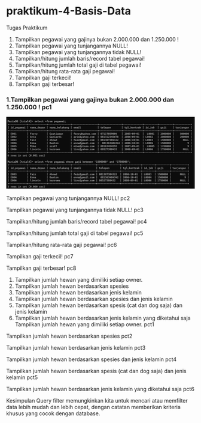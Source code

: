 # praktikum-4-Basis-Data
Tugas Praktikum
1. Tampilkan pegawai yang gajinya bukan 2.000.000 dan 1.250.000 !
2. Tampilkan pegawai yang tunjangannya NULL! 
3. Tampilkan pegawai yang tunjangannya tidak NULL! 
4. Tampilkan/hitung jumlah baris/record tabel pegawai!
5. Tampilkan/hitung jumlah total gaji di tabel pegawai!
6. Tampilkan/hitung rata-rata gaji pegawai!
7. Tampilkan gaji terkecil!
8. Tampilkan gaji terbesar!

### 1.Tampilkan pegawai yang gajinya bukan 2.000.000 dan 1.250.000 ! pc1
![gambar](gambar/b.png)

Tampilkan pegawai yang tunjangannya NULL! pc2

Tampilkan pegawai yang tunjangannya tidak NULL! pc3

Tampilkan/hitung jumlah baris/record tabel pegawai! pc4

Tampilkan/hitung jumlah total gaji di tabel pegawai! pc5

Tampilkan/hitung rata-rata gaji pegawai! pc6

Tampilkan gaji terkecil! pc7

Tampilkan gaji terbesar! pc8

1. Tampilkan jumlah hewan yang dimiliki setiap owner.
2. Tampilkan jumlah hewan berdasarkan spesies
3. Tampilkan jumlah hewan berdasarkan jenis kelamin
4. Tampilkan jumlah hewan berdasarkan spesies dan jenis kelamin
5. Tampilkan jumlah hewan berdasarkan spesis (cat dan dog saja) 
dan jenis kelamin
6. Tampilkan jumlah hewan berdasarkan jenis kelamin yang diketahui
saja
Tampilkan jumlah hewan yang dimiliki setiap owner. pct1

Tampilkan jumlah hewan berdasarkan spesies pct2

Tampilkan jumlah hewan berdasarkan jenis kelamin pct3

Tampilkan jumlah hewan berdasarkan spesies dan jenis kelamin pct4

Tampilkan jumlah hewan berdasarkan spesis (cat dan dog saja) dan jenis kelamin pct5

Tampilkan jumlah hewan berdasarkan jenis kelamin yang diketahui saja pct6

Kesimpulan
Query filter memungkinkan kita untuk mencari atau memfilter data lebih mudah dan lebih cepat, dengan catatan memberikan kriteria khusus yang cocok dengan database.
